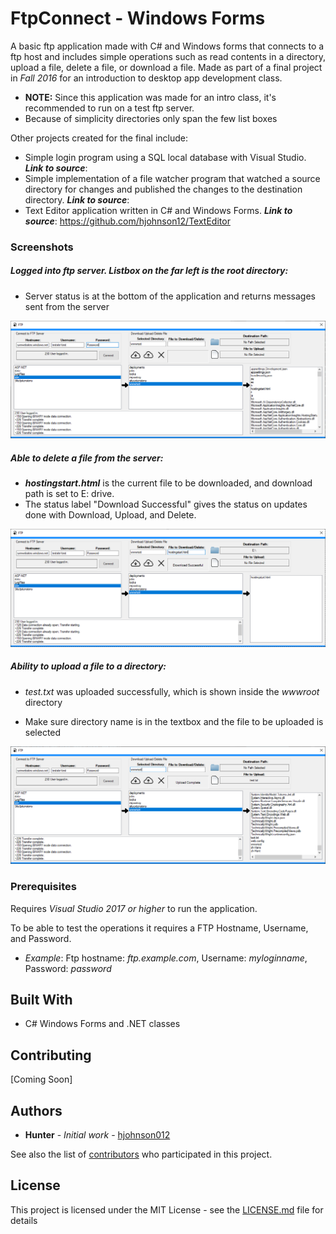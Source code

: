 # FtpConnect - Windows Forms

A basic ftp application made with C# and Windows forms that connects to a ftp host and includes simple operations such as read contents 
in a directory, upload a file, delete a file, or download a file. Made as part of a final project in *Fall 2016* for an introduction to desktop app development class. 

  * **NOTE:** Since this application was made for an intro class, it's recommended to run on a test ftp server.
  * Because of simplicity directories only span the few list boxes

Other projects created for the final include:

* Simple login program using a SQL local database with Visual Studio. 
***Link to source***: 
* Simple implementation of a file watcher program that watched a source directory for changes and published the 
changes to the destination directory. 
***Link to source***:  
* Text Editor application written in C# and Windows Forms. 
***Link to source***: https://github.com/hjohnson12/TextEditor 



### Screenshots

##### Logged into ftp server. Listbox on the far left is the root directory:

* Server status is at the bottom of the application and returns messages sent from the server

![Image of Program](README_Images/AppEx1.png)

##### Able to delete a file from the server:

* ***hostingstart.html*** is the current file to be downloaded, and download path is set to E: drive.
* The status label "Download Successful" gives the status on updates done with Download, Upload, and Delete.

![Image of Program](README_Images/AppEx2.png)

##### Ability to upload a file to a directory:

* *test.txt* was uploaded successfully, which is shown inside the *wwwroot* directory

* Make sure directory name is in the textbox and the file to be uploaded is selected

![Image of Program](README_Images/AppEx3.png)

### Prerequisites

Requires *Visual Studio 2017 or higher* to run the application.

To be able to test the operations it requires a FTP Hostname, Username, and Password. 

  * *Example*: Ftp hostname: *ftp.example.com*, Username: *myloginname*, Password: *password*

## Built With

* C# Windows Forms and .NET classes

## Contributing

[Coming Soon]

## Authors

* **Hunter** - *Initial work* - [hjohnson012](https://github.com/hjohnson012)

See also the list of [contributors](https://github.com/hjohnson12/KanbanBoardUWP/graphs/contributors) who participated in this project.

## License

This project is licensed under the MIT License - see the [LICENSE.md](LICENSE.md) file for details
